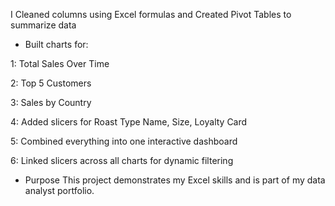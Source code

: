 I Cleaned columns using Excel formulas and Created Pivot Tables to summarize data

* Built charts for:

1: Total Sales Over Time

2: Top 5 Customers 

3: Sales by Country

4: Added slicers for Roast Type Name, Size, Loyalty Card

5: Combined everything into one interactive dashboard

6: Linked slicers across all charts for dynamic filtering

* Purpose
   This project demonstrates my Excel skills and is part of my data analyst portfolio.
